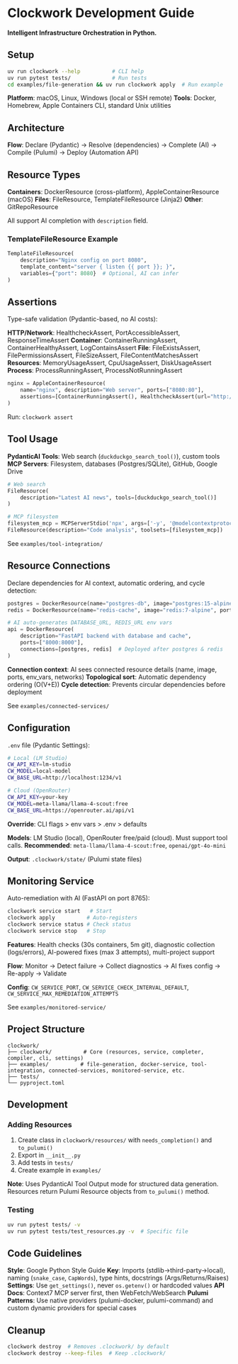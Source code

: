 # Clockwork Development Guide

**Intelligent Infrastructure Orchestration in Python.**

## Setup

```bash
uv run clockwork --help          # CLI help
uv run pytest tests/             # Run tests
cd examples/file-generation && uv run clockwork apply  # Run example
```

**Platform**: macOS, Linux, Windows (local or SSH remote)
**Tools**: Docker, Homebrew, Apple Containers CLI, standard Unix utilities

## Architecture

**Flow**: Declare (Pydantic) → Resolve (dependencies) → Complete (AI) → Compile (Pulumi) → Deploy (Automation API)

## Resource Types

**Containers**: DockerResource (cross-platform), AppleContainerResource (macOS)
**Files**: FileResource, TemplateFileResource (Jinja2)
**Other**: GitRepoResource

All support AI completion with `description` field.

### TemplateFileResource Example

```python
TemplateFileResource(
    description="Nginx config on port 8080",
    template_content="server { listen {{ port }}; }",
    variables={"port": 8080}  # Optional, AI can infer
)
```

## Assertions

Type-safe validation (Pydantic-based, no AI costs):

**HTTP/Network**: HealthcheckAssert, PortAccessibleAssert, ResponseTimeAssert
**Container**: ContainerRunningAssert, ContainerHealthyAssert, LogContainsAssert
**File**: FileExistsAssert, FilePermissionsAssert, FileSizeAssert, FileContentMatchesAssert
**Resources**: MemoryUsageAssert, CpuUsageAssert, DiskUsageAssert
**Process**: ProcessRunningAssert, ProcessNotRunningAssert

```python
nginx = AppleContainerResource(
    name="nginx", description="Web server", ports=["8080:80"],
    assertions=[ContainerRunningAssert(), HealthcheckAssert(url="http://localhost:8080")]
)
```

Run: `clockwork assert`

## Tool Usage

**PydanticAI Tools**: Web search (`duckduckgo_search_tool()`), custom tools
**MCP Servers**: Filesystem, databases (Postgres/SQLite), GitHub, Google Drive

```python
# Web search
FileResource(
    description="Latest AI news", tools=[duckduckgo_search_tool()]
)

# MCP filesystem
filesystem_mcp = MCPServerStdio('npx', args=['-y', '@modelcontextprotocol/server-filesystem', '/path'])
FileResource(description="Code analysis", toolsets=[filesystem_mcp])
```

See `examples/tool-integration/`

## Resource Connections

Declare dependencies for AI context, automatic ordering, and cycle detection:

```python
postgres = DockerResource(name="postgres-db", image="postgres:15-alpine", ports=["5432:5432"])
redis = DockerResource(name="redis-cache", image="redis:7-alpine", ports=["6379:6379"])

# AI auto-generates DATABASE_URL, REDIS_URL env vars
api = DockerResource(
    description="FastAPI backend with database and cache",
    ports=["8000:8000"],
    connections=[postgres, redis]  # Deployed after postgres & redis
)
```

**Connection context**: AI sees connected resource details (name, image, ports, env_vars, networks)
**Topological sort**: Automatic dependency ordering (O(V+E))
**Cycle detection**: Prevents circular dependencies before deployment

See `examples/connected-services/`

## Configuration

`.env` file (Pydantic Settings):

```bash
# Local (LM Studio)
CW_API_KEY=lm-studio
CW_MODEL=local-model
CW_BASE_URL=http://localhost:1234/v1

# Cloud (OpenRouter)
CW_API_KEY=your-key
CW_MODEL=meta-llama/llama-4-scout:free
CW_BASE_URL=https://openrouter.ai/api/v1
```

**Override**: CLI flags > env vars > .env > defaults

**Models**: LM Studio (local), OpenRouter free/paid (cloud). Must support tool calls.
**Recommended**: `meta-llama/llama-4-scout:free`, `openai/gpt-4o-mini`

**Output**: `.clockwork/state/` (Pulumi state files)

## Monitoring Service

Auto-remediation with AI (FastAPI on port 8765):

```bash
clockwork service start   # Start
clockwork apply          # Auto-registers
clockwork service status # Check status
clockwork service stop   # Stop
```

**Features**: Health checks (30s containers, 5m git), diagnostic collection (logs/errors), AI-powered fixes (max 3 attempts), multi-project support

**Flow**: Monitor → Detect failure → Collect diagnostics → AI fixes config → Re-apply → Validate

**Config**: `CW_SERVICE_PORT`, `CW_SERVICE_CHECK_INTERVAL_DEFAULT`, `CW_SERVICE_MAX_REMEDIATION_ATTEMPTS`

See `examples/monitored-service/`

## Project Structure

```text
clockwork/
├── clockwork/          # Core (resources, service, completer, compiler, cli, settings)
├── examples/          # file-generation, docker-service, tool-integration, connected-services, monitored-service, etc.
├── tests/
└── pyproject.toml
```

## Development

### Adding Resources

1. Create class in `clockwork/resources/` with `needs_completion()` and `to_pulumi()`
2. Export in `__init__.py`
3. Add tests in `tests/`
4. Create example in `examples/`

**Note**: Uses PydanticAI Tool Output mode for structured data generation. Resources return Pulumi Resource objects from `to_pulumi()` method.

### Testing

```bash
uv run pytest tests/ -v
uv run pytest tests/test_resources.py -v  # Specific file
```

## Code Guidelines

**Style**: Google Python Style Guide
**Key**: Imports (stdlib→third-party→local), naming (`snake_case`, `CapWords`), type hints, docstrings (Args/Returns/Raises)
**Settings**: Use `get_settings()`, never `os.getenv()` or hardcoded values
**API Docs**: Context7 MCP server first, then WebFetch/WebSearch
**Pulumi Patterns**: Use native providers (pulumi-docker, pulumi-command) and custom dynamic providers for special cases

## Cleanup

```bash
clockwork destroy  # Removes .clockwork/ by default
clockwork destroy --keep-files  # Keep .clockwork/
```
